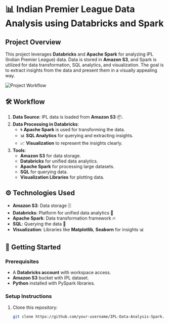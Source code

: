 # 📊 Indian Premier League Data Analysis using Databricks and Spark

## Project Overview

This project leverages **Databricks** and **Apache Spark** for analyzing IPL (Indian Premier League) data. Data is stored in **Amazon S3**, and Spark is utilized for data transformation, SQL analytics, and visualization. The goal is to extract insights from the data and present them in a visually appealing way.

![Project Workflow](https://github.com/user-attachments/assets/d15f17df-d867-44ab-b9b3-0a0d145792a1)

## 🛠️ Workflow

1. **Data Source**: IPL data is loaded from **Amazon S3** 📦.
2. **Data Processing in Databricks**: 
   - 🌀 **Apache Spark** is used for transforming the data.
   - 📊 **SQL Analytics** for querying and extracting insights.
   - 📈 **Visualization** to represent the insights clearly.
3. **Tools**:
   - **Amazon S3** for data storage.
   - **Databricks** for unified data analytics.
   - **Apache Spark** for processing large datasets.
   - **SQL** for querying data.
   - **Visualization Libraries** for plotting data.

## ⚙️ Technologies Used

- **Amazon S3**: Data storage 🗄️
- **Databricks**: Platform for unified data analytics 🚀
- **Apache Spark**: Data transformation framework 🔥
- **SQL**: Querying the data 📝
- **Visualization**: Libraries like **Matplotlib**, **Seaborn** for insights 📊

## 🚀 Getting Started

### Prerequisites

- A **Databricks account** with workspace access.
- **Amazon S3** bucket with IPL dataset.
- **Python** installed with PySpark libraries.

### Setup Instructions

1. Clone this repository:

   ```bash
   git clone https://github.com/your-username/IPL-Data-Analysis-Spark.git
